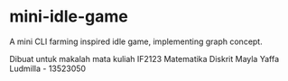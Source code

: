 # mini-idle-game
A mini CLI farming inspired idle game, implementing graph concept.

Dibuat untuk makalah mata kuliah IF2123 Matematika Diskrit
Mayla Yaffa Ludmilla - 13523050
